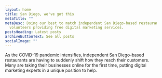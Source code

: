 ```yaml
---
layout: home
title: San Diego, we've got this
metaTitle: ""
metaDesc: Doing our best to match independent San Diego-based restaurants with
  volunteers providing free digital marketing services.
postsHeading: Latest posts
archiveButtonText: See all posts
socialImage: ""
---
```

As the COVID-19 pandemic intensifies, independent San Diego-based restaurants are having to suddenly shift how they reach their customers. Many are taking their businesses online for the first time, putting digital marketing experts in a unique position to help.